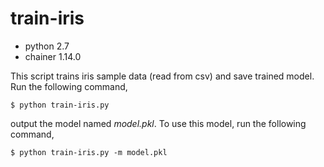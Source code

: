 # train-iris

- python 2.7
- chainer 1.14.0

This script trains iris sample data (read from csv) and save trained model. Run the following command,

```$ python train-iris.py```

output the model named *model.pkl*. To use this model, run the following command,

```$ python train-iris.py -m model.pkl```
